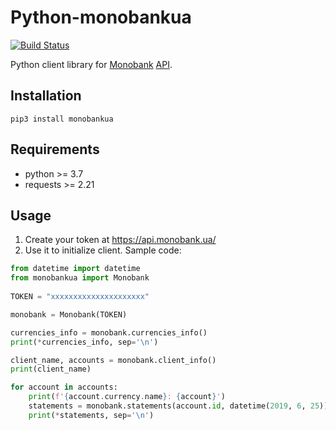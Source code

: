 # Python-monobankua
[![Build Status](https://travis-ci.org/inbalboa/python-monobankua.svg?branch=master)](https://travis-ci.org/inbalboa/python-monobankua)

Python client library for [Monobank](https://monobank.ua/) [API](https://api.monobank.ua/docs/).

## Installation

```
pip3 install monobankua
```

## Requirements
* python >= 3.7
* requests >= 2.21

## Usage

1. Create your token at https://api.monobank.ua/
2. Use it to initialize client. Sample code:

```python
from datetime import datetime
from monobankua import Monobank
  
TOKEN = "xxxxxxxxxxxxxxxxxxxxx"

monobank = Monobank(TOKEN)

currencies_info = monobank.currencies_info()
print(*currencies_info, sep='\n')

client_name, accounts = monobank.client_info()
print(client_name)

for account in accounts:
    print(f'{account.currency.name}: {account}')
    statements = monobank.statements(account.id, datetime(2019, 6, 25))
    print(*statements, sep='\n')
```
